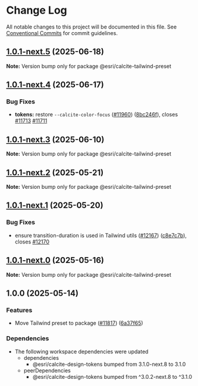 # Change Log

All notable changes to this project will be documented in this file.
See [Conventional Commits](https://conventionalcommits.org) for commit guidelines.

## [1.0.1-next.5](https://github.com/Esri/calcite-design-system/compare/@esri/calcite-tailwind-preset@1.0.1-next.4...@esri/calcite-tailwind-preset@1.0.1-next.5) (2025-06-18)

**Note:** Version bump only for package @esri/calcite-tailwind-preset

## [1.0.1-next.4](https://github.com/Esri/calcite-design-system/compare/@esri/calcite-tailwind-preset@1.0.1-next.3...@esri/calcite-tailwind-preset@1.0.1-next.4) (2025-06-17)

### Bug Fixes

- **tokens:** restore `--calcite-color-focus` ([#11960](https://github.com/Esri/calcite-design-system/issues/11960)) ([8bc246f](https://github.com/Esri/calcite-design-system/commit/8bc246fa5085fec8d0a009631c8ed653f53a7136)), closes [#11713](https://github.com/Esri/calcite-design-system/issues/11713) [#11711](https://github.com/Esri/calcite-design-system/issues/11711)

## [1.0.1-next.3](https://github.com/Esri/calcite-design-system/compare/@esri/calcite-tailwind-preset@1.0.1-next.2...@esri/calcite-tailwind-preset@1.0.1-next.3) (2025-06-10)

**Note:** Version bump only for package @esri/calcite-tailwind-preset

## [1.0.1-next.2](https://github.com/Esri/calcite-design-system/compare/@esri/calcite-tailwind-preset@1.0.1-next.1...@esri/calcite-tailwind-preset@1.0.1-next.2) (2025-05-21)

**Note:** Version bump only for package @esri/calcite-tailwind-preset

## [1.0.1-next.1](https://github.com/Esri/calcite-design-system/compare/@esri/calcite-tailwind-preset@1.0.1-next.0...@esri/calcite-tailwind-preset@1.0.1-next.1) (2025-05-20)

### Bug Fixes

- ensure transition-duration is used in Tailwind utils ([#12167](https://github.com/Esri/calcite-design-system/issues/12167)) ([c8e7c7b](https://github.com/Esri/calcite-design-system/commit/c8e7c7ba04baaf9dd9eb123dd7c4d54ecba0547b)), closes [#12170](https://github.com/Esri/calcite-design-system/issues/12170)

## [1.0.1-next.0](https://github.com/Esri/calcite-design-system/compare/@esri/calcite-tailwind-preset@0.2.0-next.9...@esri/calcite-tailwind-preset@1.0.1-next.0) (2025-05-16)

**Note:** Version bump only for package @esri/calcite-tailwind-preset

## 1.0.0 (2025-05-14)

### Features

- Move Tailwind preset to package ([#11817](https://github.com/Esri/calcite-design-system/issues/11817)) ([6a37f65](https://github.com/Esri/calcite-design-system/commit/6a37f65b4105ff8fd769eb387592f644b13668cb))

### Dependencies

- The following workspace dependencies were updated
  - dependencies
    - @esri/calcite-design-tokens bumped from 3.1.0-next.8 to 3.1.0
  - peerDependencies
    - @esri/calcite-design-tokens bumped from ^3.0.2-next.8 to ^3.1.0
